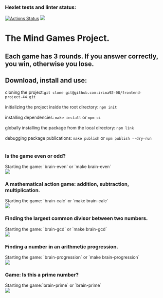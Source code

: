 ### Hexlet tests and linter status:
[![Actions Status](https://github.com/irina92-08/frontend-project-44/actions/workflows/hexlet-check.yml/badge.svg)](https://github.com/irina92-08/frontend-project-44/actions)
<a href="https://codeclimate.com/github/irina92-08/frontend-project-44/maintainability"><img src="https://api.codeclimate.com/v1/badges/8ec72ff06061135adfd2/maintainability" /></a>

 <h1>The Mind Games Project.</h1>
 <h2>Each game has 3 rounds. If you answer correctly, you win, otherwise you lose.</h2>
 
 <h2> Download, install and use:</h2>
 
cloning the project:`git clone git@github.com:irina92-08/frontend-project-44.git`
<br>
<br>
initializing the project inside the root directory: `npm init`
<br>
<br>
installing dependencies: `make install` or `npm ci`
<br>
<br>
globally installing the package from the local directory: `npm link`
<br>
<br>
debugging package publications: `make publish` or `npm publish --dry-run`
<br>
<br>

<h3>Is the game even or odd?</h3>
Starting the game: `brain-even` or `make brain-even`
<br>
<a href="https://asciinema.org/a/k2tDs2tryrUpj2Z4YRkHMmDxn" target="_blank"><img src="https://asciinema.org/a/k2tDs2tryrUpj2Z4YRkHMmDxn.svg" /></a>
<br>
<h3>A mathematical action game: addition, subtraction, multiplication.</h3>
Starting the game: `brain-calc` or `make brain-calc`
<br>
<a href="https://asciinema.org/a/KkqPfKoADZI4R9sNgS1fEcxsP" target="_blank"><img src="https://asciinema.org/a/KkqPfKoADZI4R9sNgS1fEcxsP.svg" /></a>
<br>
<h3>Finding the largest common divisor between two numbers.</h3>
Starting the game: `brain-gcd` or `make brain-gcd`
<br>
<a href="https://asciinema.org/a/xHPHJ5Yec8O5Rkc1cuWxoqfBJ" target="_blank"><img src="https://asciinema.org/a/xHPHJ5Yec8O5Rkc1cuWxoqfBJ.svg" /></a>
<br>
<h3>Finding a number in an arithmetic progression.</h3>
Starting the game: `brain-progression` or `make brain-progression`
<br>
<a href="https://asciinema.org/a/5SonbeQ8Be2wCElsed1AUAtBk" target="_blank"><img src="https://asciinema.org/a/5SonbeQ8Be2wCElsed1AUAtBk.svg" /></a>
<br>

<h3>Game: Is this a prime number?</h3>
Starting the game:`brain-prime` or `brain-prime`
<br>
<a href="https://asciinema.org/a/GD3pguZEcaBYK4KiA2TcK1UfN" target="_blank"><img src="https://asciinema.org/a/GD3pguZEcaBYK4KiA2TcK1UfN.svg" /></a>